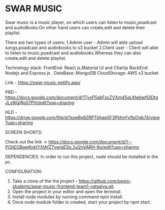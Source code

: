 # SWAR MUSIC

Swar music is a music player, on which users can listen to music,poadcast
and audioBooks.On other hand users can create,edit and delete their playlist.

There are two types of users:
1.Admin user - Admin will able upload songs,poadcast and audiobooks to s3 bucket
2.Client user - Client will able to listen to music,poadcast and audiobooks.Whereas they
can also create,edit and delete playlist.

Technology stack:
FrontEnd: React js,Material UI and Chartjs
BackEnd: Nodejs and Express js .
DataBase: MongoDB
CloudStorage: AWS s3 bucket

Link - https://swar-music.netlify.app/

PRD - https://docs.google.com/document/d/1TyxP5sbFscZVXm45qLKtebwfGlDtgJLx9jQjRp07PhI/edit?usp=sharing

HLD - https://drive.google.com/file/d/1xueBx8ZRPTbhap5F3PkhirFvftsOgb74/view?usp=sharing

SCREEN SHORTS:

Check out the link -> https://docs.google.com/document/d/1--PI3ilEGBawKokIYXlAfZ7vwigESn_1ul2nVARH-6o/edit?usp=sharing

DEPENDENCIES:
In order to run this project, node should be installed in the pc.

CONFIGURATION:

1. Take a clone of the the project - https://github.com/pesto-students/swar-music-frontend-team1-vatsalya.git.
2. Open the project in your editor and open the terminal.
3. Install node modules by running command npm install.
4. Once node module folder is created, start your project by npm start.
